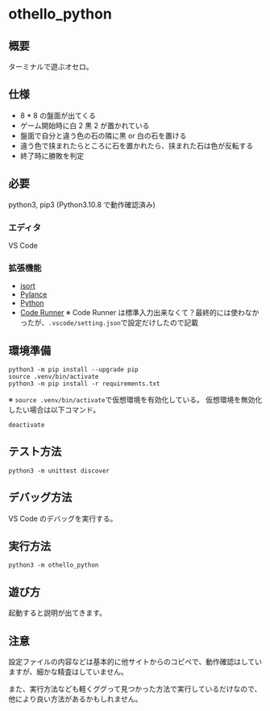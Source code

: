 # othello_python

## 概要

ターミナルで遊ぶオセロ。

## 仕様

- 8 \* 8 の盤面が出てくる
- ゲーム開始時に白 2 黒 2 が置かれている
- 盤面で自分と違う色の石の隣に黒 or 白の石を置ける
- 違う色で挟まれたらところに石を置かれたら、挟まれた石は色が反転する
- 終了時に勝敗を判定

## 必要

python3, pip3
(Python3.10.8 で動作確認済み)

### エディタ

VS Code

### 拡張機能

- [isort](https://marketplace.visualstudio.com/items?itemName=ms-python.isort)
- [Pylance](https://marketplace.visualstudio.com/items?itemName=ms-python.vscode-pylance)
- [Python](https://marketplace.visualstudio.com/items?itemName=ms-python.python)
- [Code Runner](https://marketplace.visualstudio.com/items?itemName=formulahendry.code-runner)
  ※ Code Runner は標準入力出来なくて？最終的には使わなかったが、`.vscode/setting.json`で設定だけしたので記載

## 環境準備

```
python3 -m pip install --upgrade pip
source .venv/bin/activate
python3 -m pip install -r requirements.txt
```

※
`source .venv/bin/activate`で仮想環境を有効化している。
仮想環境を無効化したい場合は以下コマンド。

```
deactivate
```

## テスト方法

```
python3 -m unittest discover
```

## デバッグ方法

VS Code のデバッグを実行する。

## 実行方法

```
python3 -m othello_python
```

## 遊び方

起動すると説明が出てきます。

## 注意

設定ファイルの内容などは基本的に他サイトからのコピペで、動作確認はしていますが、細かな精査はしていません。

また、実行方法なども軽くググって見つかった方法で実行しているだけなので、他により良い方法があるかもしれません。
